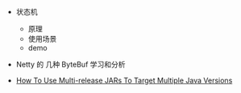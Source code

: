 
* 状态机
  - 原理
  - 使用场景
  - demo
* Netty 的 几种 ByteBuf 学习和分析



* [How To Use Multi-release JARs To Target Multiple Java Versions](https://blog.codefx.org/tools/multi-release-jars-multiple-java-versions/)
